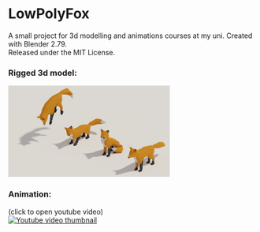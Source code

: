 # LowPolyFox
A small project for 3d modelling and animations courses at my uni. Created with Blender 2.79.\
Released under the MIT License.

### Rigged 3d model:
<img src="/renders/Poses.png" width="65%">

### Animation:
(click to open youtube video)\
[![Youtube video thumbnail](https://img.youtube.com/vi/jayB2ZW33y8/0.jpg)](https://www.youtube.com/watch?v=jayB2ZW33y8)
